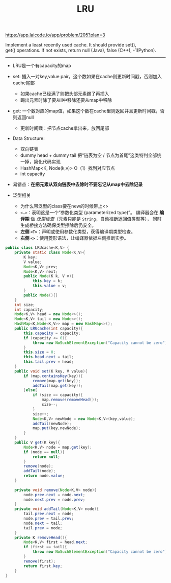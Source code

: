 ﻿---
layout: default
title: LRU
narrow: true
---
https://app.laicode.io/app/problem/205?plan=3

Implement a least recently used cache. It should provide set(), get() operations. If not exists, return null (Java), false (C++), -1(Python).

***
- LRU是一个有capacity的map  
- set: 插入一对key,value pair，这个数如果在cache则更新时间戳，否则加入cache尾部  
	-  如果cache已经满了则把头部元素踢了再插入
	-  踢出元素时除了要从ll中移除还要从map中移除  
-  get: 一个数对应的map值，如果这个数在cache里则返回并且更新时间戳，否则返回null  
	- 更新时间戳：把节点cache拿出来，放回尾部  
- Data Structure: 
	- 双向链表 
	- dummy head + dummy tail 把“链表为空 / 节点为首尾”这类特判全部统一掉，简化代码实现
	- HashMap<K, Node(k,v)> O（1）找到对应节点
	- int capacity
- 易错点：**在把元素从双向链表中去除时不要忘记从map中去除记录**

- 泛型相关
	- 为什么带泛型的class要在new的时候带上<>
	-  `<…>`：表明这是一个“参数化类型 (parameterized type)”。  编译器会在 **编译期** 做 _泛型检查_（元素只能是 `String`，自动推断返回值类型等），  同时生成桥接方法确保类型擦除后仍安全。
	-  **左侧 `<T>`**：声明或使用参数化类型，获得编译期类型检查。
    - **右侧 `<>`**：使用菱形语法，让编译器依据左侧推断实参。
```java
public class LRUcache<K,V> {  
    private static class Node<K,V>{  
        K key;  
        V value;  
        Node<K,V> prev;  
        Node<K,V> next;  
        public Node(K k, V v){  
            this.key = k;  
            this.value = v;  
        }  
        public Node(){}  
    }  
    int size;  
    int capacity;  
    Node<K,V> head = new Node<>();  
    Node<K,V> tail = new Node<>();  
    HashMap<K,Node<K,V>> map = new HashMap<>();  
    public LRUcache(int capacity){  
        this.capacity = capacity;  
        if (capacity <= 0){  
            throw new NoSuchElementException("Capacity cannot be zero");  
        }  
        this.size = 0;  
        this.head.next = tail;  
        this.tail.prev = head;  
    }  
    public void set(K key, V value){  
        if (map.containsKey(key)){  
            remove(map.get(key));  
            addTail(map.get(key));  
        }else{  
            if (size == capacity){  
                map.remove(removeHead());  
                size--;  
            }  
            size++;  
            Node<K,V> newNode = new Node<K,V>(key,value);  
            addTail(newNode);  
            map.put(key,newNode);  
        }  
    }  
    public V get(K key){  
        Node<K,V> node = map.get(key);  
        if (node == null){  
            return null;  
        }  
        remove(node);  
        addTail(node);  
        return node.value;  
    }  
  
    private void remove(Node<K,V> node){  
        node.prev.next = node.next;  
        node.next.prev = node.prev;  
    }  
    private void addTail(Node<K,V> node){  
        tail.prev.next = node;  
        node.prev = tail.prev;  
        node.next = tail;  
        tail.prev = node;  
    }  
    private K removeHead(){  
        Node<K,V> first = head.next;  
        if (first == tail){  
            throw new NoSuchElementException("Capacity cannot be zero");  
        }  
        remove(first);  
        return first.key;  
    }  
}
```